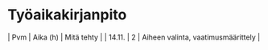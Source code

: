 # Työaikakirjanpito
| Pvm | Aika (h) | Mitä tehty |
| 14.11. | 2 | Aiheen valinta, vaatimusmäärittely |
